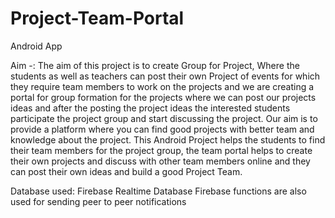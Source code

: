 # Project-Team-Portal
Android App

Aim -:
The aim of this project is to create Group for Project, Where the students as well as
teachers can post their own Project of events for which they require team members
to work on the projects and we are creating a portal for group formation for the
projects where we can post our projects ideas and after the posting the project ideas
the interested students participate the project group and start discussing the project.
Our aim is to provide a platform where you can find good projects with better team
and knowledge about the project.
This Android Project helps the students to find their team members for the project
group, the team portal helps to create their own projects and discuss with other
team members online and they can post their own ideas and build a good Project
Team.

Database used: Firebase Realtime Database
Firebase functions are also used for sending peer to peer notifications

